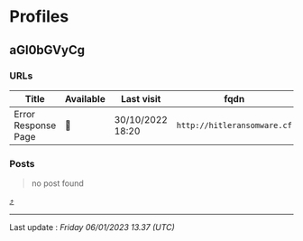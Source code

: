 # Profiles

## **aGl0bGVyCg**


### URLs
| Title | Available | Last visit | fqdn | screen 
|---|---|---|---|---|
| Error Response Page | 🔴 | 30/10/2022 18:20 | `http://hitleransomware.cf` | ❌ | 

### Posts

> no post found



[⤴️](profiles?id=group-profiles)

 --- 


Last update : _Friday 06/01/2023 13.37 (UTC)_
